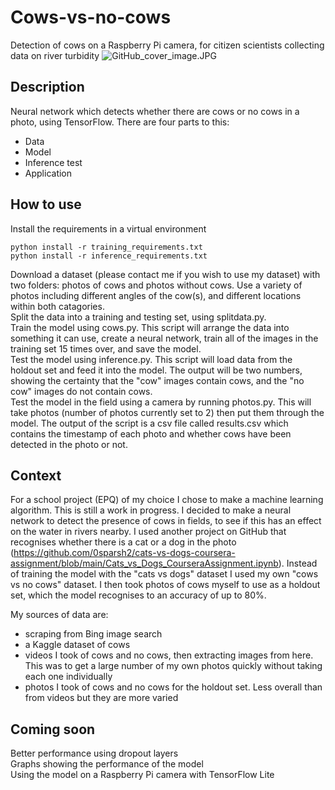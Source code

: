 # Cows-vs-no-cows  

Detection of cows on a Raspberry Pi camera, for citizen scientists collecting data on river turbidity
![GitHub_cover_image.JPG](./GitHub_cover_image.JPG)

## Description  

Neural network which detects whether there are cows or no cows in a photo, using TensorFlow. There are four parts to this:  
* Data
* Model
* Inference test
* Application 

## How to use

Install the requirements in a virtual environment
```
python install -r training_requirements.txt
python install -r inference_requirements.txt
```
Download a dataset (please contact me if you wish to use my dataset) with two folders: photos of cows and photos without cows. Use a variety of photos including different angles of the cow(s), and different locations within both catagories.  
Split the data into a training and testing set, using splitdata.py.  
Train the model using cows.py. This script will arrange the data into something it can use, create a neural network, train all of the images in the training set 15 times over, and save the model.  
Test the model using inference.py. This script will load data from the holdout set and feed it into the model. The output will be two numbers, showing the certainty that the "cow" images contain cows, and the "no cow" images do not contain cows.  
Test the model in the field using a camera by running photos.py. This will take photos (number of photos currently set to 2) then put them through the model. The output of the script is a csv file called results.csv which contains the timestamp of each photo and whether cows have been detected in the photo or not.

## Context

For a school project (EPQ) of my choice I chose to make a machine learning algorithm. This is still a work in progress. I decided to make a neural network to detect the presence of cows in fields, to see if this has an effect on the water in rivers nearby. I used another project on GitHub that recognises whether there is a cat or a dog in the photo (https://github.com/0sparsh2/cats-vs-dogs-coursera-assignment/blob/main/Cats_vs_Dogs_CourseraAssignment.ipynb). Instead of training the model with the "cats vs dogs" dataset I used my own "cows vs no cows" dataset. I then took photos of cows myself to use as a holdout set, which the model recognises to an accuracy of up to 80%.  

My sources of data are:
* scraping from Bing image search
* a Kaggle dataset of cows
* videos I took of cows and no cows, then extracting images from here. This was to get a large number of my own photos quickly without taking each one individually
* photos I took of cows and no cows for the holdout set. Less overall than from videos but they are more varied

## Coming soon

Better performance using dropout layers  
Graphs showing the performance of the model  
Using the model on a Raspberry Pi camera with TensorFlow Lite
